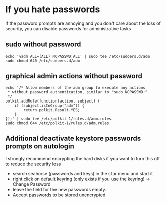 # If you hate passwords
If the password prompts are annoying and you don't care about the loss of security, you can disable passwords for administrative tasks

## sudo without password
```
echo '%adm ALL=(ALL) NOPASSWD:ALL' | sudo tee /etc/sudoers.d/adm
sudo chmod 640 /etc/sudoers.d/adm
```

## graphical admin actions without password
```
echo '/* Allow members of the adm group to execute any actions
 * without password authentication, similar to "sudo NOPASSWD:"
 */
polkit.addRule(function(action, subject) {
    if (subject.isInGroup("adm")) {
        return polkit.Result.YES;
    }
});' | sudo tee /etc/polkit-1/rules.d/adm.rules
sudo chmod 644 /etc/polkit-1/rules.d/adm.rules
```
## Additional deactivate keystore passwords prompts on autologin
I strongly recommend encrypting the hard disks if you want to turn this off to reduce the security loss
- search seahorse (passwords and keys) in the star menu and start it
- right click on default keyring (only exists if you use the keyring) -> Change Password
- leave the field for the new passwords empty.
- Accept passwords to be stored unencrypted
